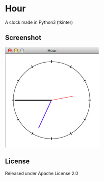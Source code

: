 # Hour
A clock made in Python3 (tkinter)

## Screenshot

![ui](screenshots/Hour1.png "1")

## License

Released under Apache License 2.0